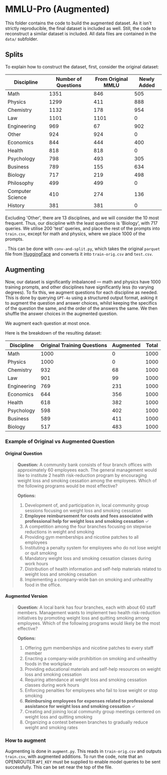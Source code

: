 # MMLU-Pro (Augmented)

This folder contains the code to build the augmented dataset. As it isn't strictly reproducible, the final dataset is included as well. Still, the code to reconstruct a similar dataset is included. All data files are contained in the `data/` subfolder.

## Splits

To explain how to construct the dataset, first, consider the original dataset:

| Discipline | Number of Questions | From Original MMLU | Newly Added |
|------------|---------------------|-------------------|-------------|
| Math | 1351 | 846 | 505 |
| Physics | 1299 | 411 | 888 |
| Chemistry | 1132 | 178 | 954 |
| Law | 1101 | 1101 | 0 |
| Engineering | 969 | 67 | 902 |
| Other | 924 | 924 | 0 |
| Economics | 844 | 444 | 400 |
| Health | 818 | 818 | 0 |
| Psychology | 798 | 493 | 305 |
| Business | 789 | 155 | 634 |
| Biology | 717 | 219 | 498 |
| Philosophy | 499 | 499 | 0 |
| Computer Science |410 |274 | 136 |
| History | 381 | 381 | 0 |

Excluding 'Other', there are 13 disciplines, and we will consider the 10 most frequent. Thus, our discipline with the least questions is 'Biology', with 717 queries. We utilise 200 'test' queries, and place the rest of the prompts into `train.csv`, except for math and physics, where we place 1000 of the prompts.

. This can be done with `conv-and-split.py`, which takes the original `parquet` file from [HuggingFace](https://huggingface.co/datasets/TIGER-Lab/MMLU-Pro) and converts it into `train-orig.csv` and `test.csv`.

## Augmenting

Now, our dataset is significantly imbalanced — math and physics have 1000 training prompts, and other disciplines have significantly less (to varying degrees). To fix this, we augment questions for each discipline as needed. This is done by querying `GPT-4o` using a structured output format, asking it to augment the question and answer choices, whilst keeping the specifics of the question the same, and the order of the answers the same. We then shuffle the answer choices in the augmented question.

We augment each question at most once.

Here is the breakdown of the resulting dataset:

| Discipline | Original Training Questions | Augmented | Total |
|------------|---------------------|-------------------|-------------|
| Math | 1000 | 0 | 1000 |
| Physics | 1000 | 0 | 1000 |
| Chemistry | 932 | 68 | 1000 |
| Law | 901 | 99 | 1000 |
| Engineering | 769 | 231 | 1000 |
| Economics | 644 | 356 | 1000 |
| Health | 618 | 382 | 1000 |
| Psychology | 598 | 402 | 1000 |
| Business | 589 | 411 | 1000 |
| Biology | 517 | 483 | 1000 |


### Example of Original vs Augmented Question

#### Original Question
> **Question:** A community bank consists of four branch offices with approximately 60 employees each. The general management would like to institute 2 health risk-reduction program by encouraging weight loss and smoking cessation among the employees. Which of the following programs would be most effective?
>
> **Options:**
>
> 1. Development of, and participation in, local community group sessions focusing on weight loss and smoking cessation
> 2. **Employee reimbursement for costs and fees associated with professional help for weight loss and smoking cessation** ✓
> 3. A competition among the four branches focusing on stepwise reductions in weight and smoking
> 4. Providing gym memberships and nicotine patches to all employees
> 5. Instituting a penalty system for employees who do not lose weight or quit smoking
> 6. Mandatory weight loss and smoking cessation classes during work hours
> 7. Distribution of health information and self-help materials related to weight loss and smoking cessation
> 8. Implementing a company-wide ban on smoking and unhealthy food in the office.

#### Augmented Version
> **Question:** A local bank has four branches, each with about 60 staff members. Management wants to implement two health risk-reduction initiatives by promoting weight loss and quitting smoking among employees. Which of the following programs would likely be the most effective?
>
> **Options:**
> 1. Offering gym memberships and nicotine patches to every staff member
> 2. Enacting a company-wide prohibition on smoking and unhealthy foods in the workplace
> 3. Providing educational materials and self-help resources on weight loss and smoking cessation
> 4. Requiring attendance at weight loss and smoking cessation classes during work hours
> 5. Enforcing penalties for employees who fail to lose weight or stop smoking
> 6. **Reimbursing employees for expenses related to professional assistance for weight loss and smoking cessation** ✓
> 7. Creating and joining local community group meetings centered on weight loss and quitting smoking
> 8. Organizing a contest between branches to gradually reduce weight and smoking rates

### How to augment

Augmenting is done in `augment.py`. This reads in `train-orig.csv` and outputs `train.csv`, with augmented additions. To run the code, note that an OPENROUTER `API_KEY` must be supplied to enable model queries to be sent successfully. This can be set near the top of the file.
